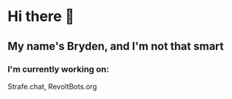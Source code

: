 # Hi there 👋
## My name's Bryden, and I'm not that smart

### I'm currently working on:
Strafe.chat, 
RevoltBots.org


